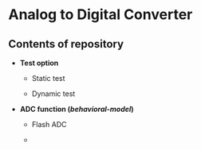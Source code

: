 # Analog to Digital Converter

## Contents of repository

- **Test option**

  - Static test

  - Dynamic test

- **ADC function (_behavioral_-_model_)**

  - Flash ADC
  
  -
